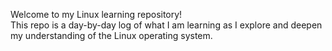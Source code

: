 Welcome to my Linux learning repository!  
This repo is a day-by-day log of what I am learning as I explore and deepen my understanding of the Linux operating system.
